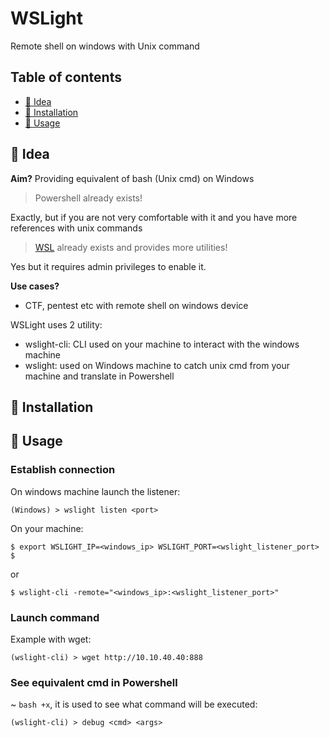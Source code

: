 
# WSLight

Remote shell on windows with Unix command

##  Table of contents

 - [🔦 Idea](#-idea)
 - [💺 Installation](#-installation)
 - [🚀 Usage](#-usage)
	
## 🔦 Idea
**Aim?**
Providing equivalent of bash (Unix cmd) on Windows

> Powershell already exists!

Exactly, but if you are not very comfortable with it and you have more references with unix commands

> [WSL](https://itsfoss.com/install-bash-on-windows/) already exists  and provides more utilities!

Yes but it requires  admin privileges to enable it. 



**Use cases?**

 - CTF, pentest etc with remote shell on windows device

WSLight uses 2 utility:

 - wslight-cli: CLI used on your machine to interact with the windows machine
 - wslight: used on Windows machine to catch unix cmd from your machine and translate in Powershell

 ## 💺 Installation

 ## 🚀 Usage 
 
### Establish connection
On windows machine launch the listener:

    (Windows) > wslight listen <port>

On your machine:
```
$ export WSLIGHT_IP=<windows_ip> WSLIGHT_PORT=<wslight_listener_port>
$ 
```
or
```
$ wslight-cli -remote="<windows_ip>:<wslight_listener_port>"
```

### Launch command
Example with wget:

    (wslight-cli) > wget http://10.10.40.40:888
 
### See equivalent cmd in Powershell
~ `bash +x`, it is used to see what command will be executed:

    (wslight-cli) > debug <cmd> <args>

